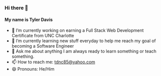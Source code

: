 ### Hi there 👋

#### My name is Tyler Davis

<!-- **Twdavis85/Twdavis85** is a ✨ _special_ ✨ repository because its `README.md` (this file) appears on your GitHub profile.

Here are some ideas to get you started: -->

- 🔭 I’m currently working on earning a Full Stack Web Development Certificate from UNC Charlotte
- 🌱 I’m currently learning new stuff everyday to help me reach my goal of becoming a Software Engineer
- 💬 Ask me about anything I am always ready to learn something or teach something. 
- 📫 How to reach me: tdnc85@yahoo.com
- 😄 Pronouns: He/Him
<!-- - ⚡ Fun fact: ... -->
<!-- - 👯 I’m looking to collaborate on ... -->
<!-- - 🤔 I’m looking for help with ... -->


